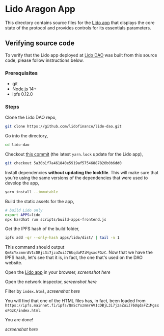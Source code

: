 # Lido Aragon App

This directory contains source files for the [Lido app](https://mainnet.lido.fi/#/lido-dao/0xae7ab96520de3a18e5e111b5eaab095312d7fe84/) that displays the core state of the protocol and provides controls for its essentials parameters.

## Verifying source code

To verify that the Lido app deployed at [Lido DAO](https://mainnet.lido.fi) was built from this source code, please follow instructions below.

### Prerequisites

- git
- Node.js 14+
- ipfs 0.12.0

### Steps

Clone the Lido DAO repo,

```bash
git clone https://github.com/lidofinance/lido-dao.git
```

Go into the directory,

```bash
cd lido-dao
```

Checkout [this commit](https://github.com/lidofinance/lido-dao/commit/5a30b1f7a461840e5919af57546887820b0b6dd0) (the latest `yarn.lock` update for the Lido app),

```bash
git checkout 5a30b1f7a461840e5919af57546887820b0b6dd0
```

Install dependencies **without updating the lockfile**. This will make sure that you're using the same versions of the dependencies that were used to develop the app,

```bash
yarn install --immutable
```

Build the static assets for the app,

```bash
# build Lido only
export APPS=lido
npx hardhat run scripts/build-apps-frontend.js
```

Get the IPFS hash of the build folder,

```bash
ipfs add -qr --only-hash apps/lido/dist/ | tail -n 1
```

This command should output `QmScYxzmmrAV1cDBjL3i7jzaZuiJ76UqdaFZiMgsxoFGzC`. Now that we have the IPFS hash, let's see that it is, in fact, the one that's used on the DAO website.

Open the [Lido app](https://mainnet.lido.fi/#/lido-dao/0xae7ab96520de3a18e5e111b5eaab095312d7fe84/) in your browser,
*screenshot here*

Open the network inspector,
*screenshot here*

Filter by `index.html`,
*screenshot here*

You will find that one of the HTML files has, in fact, been loaded from `https://ipfs.mainnet.fi/ipfs/QmScYxzmmrAV1cDBjL3i7jzaZuiJ76UqdaFZiMgsxoFGzC/index.html`.

You are done!

*screenshot here*
